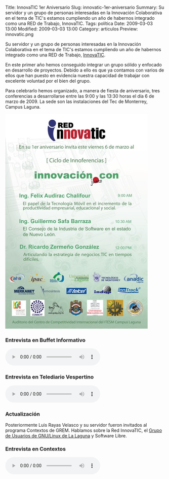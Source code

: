 Title: InnovaTIC 1er Aniversario
Slug: innovatic-1er-aniversario
Summary: Su servidor y un grupo de personas interesadas en la Innovación Colaborativa en el tema de TIC's estamos cumpliendo un año de habernos integrado como una RED de Trabajo, InnovaTIC.
Tags: política
Date: 2009-03-03 13:00
Modified: 2009-03-03 13:00
Category: articulos
Preview: innovatic.png


Su servidor y un grupo de personas interesadas en la Innovación Colaborativa en el tema de TIC's estamos cumpliendo un año de habernos integrado como una RED de Trabajo, [InnovaTIC](http://www.innovatic.org.mx/).

En este primer año hemos conseguido integrar un grupo sólido y enfocado en desarrollo de proyectos. Debido a ello es que ya contamos con varios de ellos que han puesto en evidencia nuestra capacidad de trabajar con excelente voluntad por el bien del grupo.

Para celebrarlo hemos organizado, a manera de fiesta de aniversario, tres conferencias a desarrollarse entre las 9:00 y las 13:30 horas el día 6 de marzo de 2009. La sede son las instalaciones del Tec de Monterrey, Campus Laguna.

<img class="img-fluid" src="innovatic_1er_aniversario_cartel.jpg" alt="InnovaTIC Primer Aniversario">

### Entrevista en Buffet Informativo

<audio controls>
<source src="CT_Buffet_Info_2009-03-03_innovatic.ogg" type="audio/ogg">
Your browser does not support the audio element.
</audio>

### Entrevista en Telediario Vespertino

<audio controls>
<source src="MT_Telediario_V_2009-03-05_innovatic.ogg" type="audio/ogg">
Your browser does not support the audio element.
</audio>

### Actualización

Posteriormente Luis Rayas Velasco y su servidor fueron invitados al programa Contextos de GREM. Hablamos sobre la Red InnovaTIC, el [Grupo de Usuarios de GNU/Linux de La Laguna](http://www.gulag.org.mx/) y Software Libre.

### Entrevista en Contextos

<audio controls>
<source src="GR_Contextos_2009-03-05_innovatic.ogg" type="audio/ogg">
Your browser does not support the audio element.
</audio>
